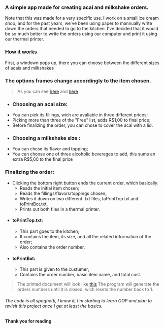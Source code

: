 ### A simple app made for creating acai and milkshake orders.
Note that this was made for a very specific use.
I work on a small ice cream shop, and for the past years, we've been using paper to mannually write down the orders that needed to go to the kitchen.
I've decided that it would be so much better to write the orders using our computer and print it using our thermal printer.

### How it works
First, a windown pops up, there you can choose between the different sizes of acais and milkshakes
### The options frames change accordingly to the item chosen.
>As you can see [here](https://prnt.sc/26istz1) and [here](https://prnt.sc/26isuh6)
- ### Choosing an acai size:
- You can pick its fillings, wich are avaliable in three different prices;
- Picking more than three of the "Free" list, adds R$1,00 to final price;
- Before finalizing the order, you can chose to cover the acai with a lid.
- ### Choosing a milkshake size :
- You can chose its flavor and topping;
- You can choose one of three alcoholic beverages to add, this sums an extra R$5,00 to the final price
### Finalizing the order:
- Clicking the bottom right button ends the current order, which basically:
  - Reads the initial item chosen;
  - Reads the fillings/flavors/toppings chosen;
  - Writes it down on two different .txt files, toPrintTop.txt and toPrintBot.txt,
  - Prints out both files in a thermal printer.
- #### toPrintTop.txt:
  - This part goes to the kitchen;
  - It contains the item, its size, and all the related information of the order;
  - Also contains the order number.
- #### toPrintBot:
  - This part is given to the custumer;
  - Contains the order number, basic item name, and total cost.
>The printed document will look like [this](https://prnt.sc/26isveu)
The program will generate the orders numbers until it is closed, wich resets the number back to 1.

###### The code is all spaghetti, I know it, I'm starting to learn OOP and plan to revisit this project once I get at least the basics.
#### Thank you for reading
